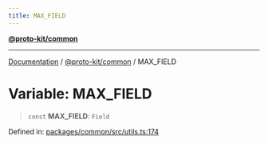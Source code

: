 ```yaml
---
title: MAX_FIELD
---
```


[**@proto-kit/common**](../README.md)

***

[Documentation](../../../README.md) / [@proto-kit/common](../README.md) / MAX\_FIELD

# Variable: MAX\_FIELD

> `const` **MAX\_FIELD**: `Field`

Defined in: [packages/common/src/utils.ts:174](https://github.com/proto-kit/framework/blob/28efa802e3737fc3b77339148b307ef7246f3ef1/packages/common/src/utils.ts#L174)

